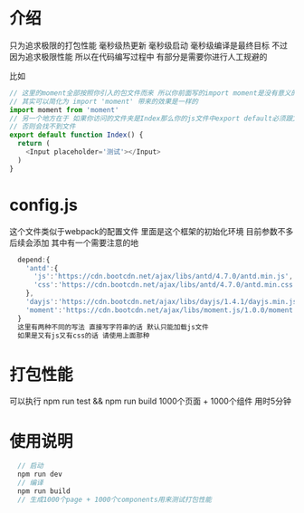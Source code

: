# 介绍
只为追求极限的打包性能 毫秒级热更新 毫秒级启动 毫秒级编译是最终目标
不过因为追求极限性能 所以在代码编写过程中 有部分是需要你进行人工规避的

比如
```javascript
// 这里的moment全部按照你引入的包文件而来 所以你前面写的import moment是没有意义的
// 其实可以简化为 import 'moment' 带来的效果是一样的
import moment from 'moment'
// 另一个地方在于 如果你访问的文件夹是Index那么你的js文件中export default必须跟文件夹同名 大小写要一致
// 否则会找不到文件
export default function Index() {
  return (
    <Input placeholder='测试'></Input>
  )
}

```

# config.js
这个文件类似于webpack的配置文件 里面是这个框架的初始化环境 目前参数不多 后续会添加
其中有一个需要注意的地
```javascript
  depend:{
    'antd':{
      'js':'https://cdn.bootcdn.net/ajax/libs/antd/4.7.0/antd.min.js',
      'css':'https://cdn.bootcdn.net/ajax/libs/antd/4.7.0/antd.min.css'
    },
    'dayjs':'https://cdn.bootcdn.net/ajax/libs/dayjs/1.4.1/dayjs.min.js',
    'moment':'https://cdn.bootcdn.net/ajax/libs/moment.js/1.0.0/moment.min.js'
  }
  这里有两种不同的写法 直接写字符串的话 默认只能加载js文件 
  如果是又有js又有css的话 请使用上面那种
```

# 打包性能
可以执行 npm run test && npm run build
1000个页面 + 1000个组件
用时5分钟

# 使用说明
```javascript
  // 启动
  npm run dev
  // 编译
  npm run build
  // 生成1000个page + 1000个components用来测试打包性能
```
